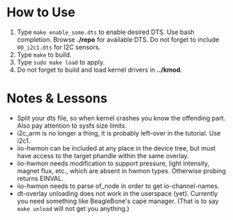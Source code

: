 How to Use
==========

1. Type `make enable_some.dts` to enable desired DTS.
   Use bash completion.
   Browse **./repo** for available DTS.
   Do not forget to include `00_i2c1.dts` for I2C sensors.
1. Type `make` to build.
1. Type `sudo make load` to apply.
1. Do not forget to build and load kernel drivers in **../kmod**.

Notes & Lessons
===============
* Split your dts file, so when kernel crashes you know the offending part.
  Also pay attention to sysfs size limits.
* i2c_arm is no longer a thing, it is probably left-over in the tutorial. Use i2c1.
* iio-hwmon can be included at any place in the device tree,
  but must have access to the target phandle within the same overlay.
* iio-hwmon needs modification to support pressure, light intensity, magnet flux, etc.,
  which are absent in hwmon types. Otherwise probing returns EINVAL.
* iio-hwmon needs to parse of_node in order to get io-channel-names.
* dt-overlay unloading does not work in the userspace (yet).
  Currently you need something like BeagleBone's cape manager.
  (That is to say `make unload` will not get you anything.)

